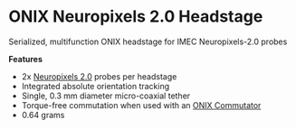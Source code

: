 # ONIX Neuropixels 2.0 Headstage

Serialized, multifunction ONIX headstage for IMEC Neuropixels-2.0 probes

**Features**
- 2x [Neuropixels 2.0](https://www.neuropixels.org/) probes per headstage
- Integrated absolute orientation tracking
- Single, 0.3 mm diameter micro-coaxial tether
- Torque-free commutation when used with an [ONIX Commutator](https://github.com/open-ephys/onix-commutator)
- 0.64 grams
